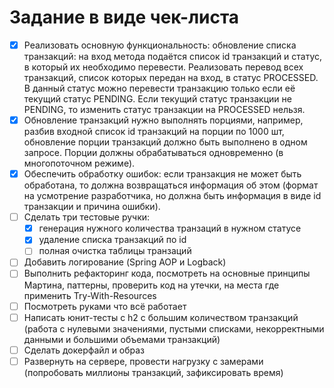 # Задание в виде чек-листа
- [X] Реализовать основную функциональность: обновление списка транзакций: на вход метода подаётся список id транзакций и статус, в который их необходимо перевести. Реализовать перевод всех транзакций, список которых передан на вход, в статус PROCESSED. В данный статус можно перевести транзакцию только если её текущий статус PENDING. Если текущий статус транзакции не PENDING, то изменить статус транзакции на PROCESSED нельзя.
- [X] Обновление транзакций нужно выполнять порциями, например, разбив входной список id транзакций на порции по 1000 шт, обновление порции транзакций должно быть выполнено в одном запросе. Порции должны обрабатываться одновременно (в многопоточном режиме).
- [X] Обеспечить обработку ошибок: если транзакция не может быть обработана, то должна возвращаться информация об этом (формат на усмотрение разработчика, но должна быть информация в виде id транзакции и причина ошибки).
- [ ] Сделать три тестовые ручки:
  - [X] генерация нужного количества транзаций в нужном статусе
  - [X] удаление списка транзакций по id
  - [ ] полная очистка таблицы транзаций
- [ ] Добавить логирование (Spring AOP и Logback)
- [ ] Выполнить рефакторинг кода, посмотреть на основные принципы Мартина, паттерны, проверить код на утечки, на места где применить Try-With-Resources
- [ ] Посмотреть руками что всё работает
- [ ] Написать юнит-тесты с h2 с большим количеством транзакций (работа с нулевыми значениями, пустыми списками, некорректными данными и большими объемами транзакций) 
- [ ] Сделать докерфайл и образ
- [ ] Развернуть на сервере, провести нагрузку с замерами (попробовать миллионы транзакций, зафиксировать время)